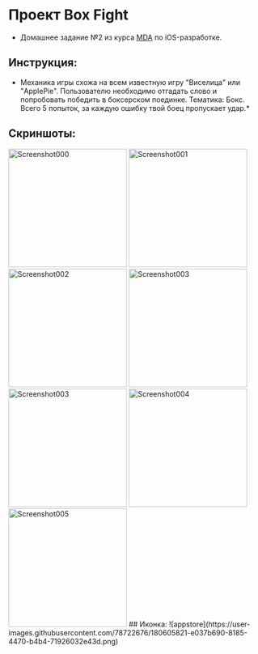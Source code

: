 # Проект Box Fight
* Домашнее задание №2 из курса [MDA]( https://www.m-d-a.ru/ ) по iOS-разработке.

## Инструкция: 
* Механика игры схожа на всем известную игру "Висeлица" или "ApplePie". Пользователю необходимо отгадать слово и попробовать победить в боксерском поединке. Тематика: Бокс. Всего 5 попыток, за каждую ошибку твой боец пропускает удар.*

## Скриншоты:

<img width="234" alt="Screenshot000" src="https://user-images.githubusercontent.com/78722676/180605472-074d2f61-00e1-42db-959c-b4dd852d0234.png">
<img width="234" alt="Screenshot001" src="https://user-images.githubusercontent.com/78722676/180605470-73dbb296-485c-4e2a-a518-422fe07a9834.png">
<img width="234" alt="Screenshot002" src="https://user-images.githubusercontent.com/78722676/180605469-63277c8e-1961-4326-b1be-303fa750e51e.png">
<img width="234" alt="Screenshot003" src="https://user-images.githubusercontent.com/78722676/180605467-44881c0d-67f6-4512-916e-370c3f5bd5b0.png">
<img width="234" alt="Screenshot003" src="https://user-images.githubusercontent.com/78722676/180605467-44881c0d-67f6-4512-916e-370c3f5bd5b0.png">
<img width="234" alt="Screenshot004" src="https://user-images.githubusercontent.com/78722676/180605464-ff9466d9-c283-42fa-a443-fcdad2c33741.png">
<img width="234" alt="Screenshot005" src="https://user-images.githubusercontent.com/78722676/180605460-3ad6c02e-6c4e-4ce0-8147-4230a9cc1b4c.png">
## Иконка: 
![appstore](https://user-images.githubusercontent.com/78722676/180605821-e037b690-8185-4470-b4b4-71926032e43d.png)
